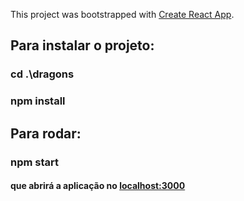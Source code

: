 This project was bootstrapped with [Create React App](https://github.com/facebook/create-react-app).

## Para instalar o projeto:
### cd .\dragons

### npm install

## Para rodar:

### npm start
#### que abrirá a aplicação no [localhost:3000](http://localhost:3000)
